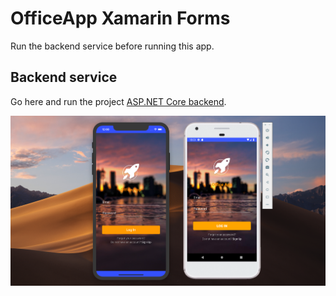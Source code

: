 # OfficeApp Xamarin Forms

Run the backend service before running this app.

## Backend service

Go here and run the project [ASP.NET Core backend](https://github.com/webmasterdevlin/officeapp-aspnet-core-v2.2).

![OfficeApp Xamarin.Forms app screenshot](https://github.com/webmasterdevlin/OfficeApp-XamarinForms/blob/master/xfscreenshot.png)
